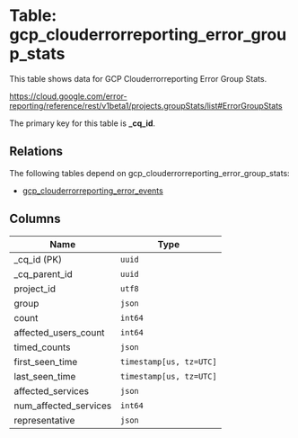 # Table: gcp_clouderrorreporting_error_group_stats

This table shows data for GCP Clouderrorreporting Error Group Stats.

https://cloud.google.com/error-reporting/reference/rest/v1beta1/projects.groupStats/list#ErrorGroupStats

The primary key for this table is **_cq_id**.

## Relations

The following tables depend on gcp_clouderrorreporting_error_group_stats:
  - [gcp_clouderrorreporting_error_events](gcp_clouderrorreporting_error_events.md)

## Columns

| Name          | Type          |
| ------------- | ------------- |
|_cq_id (PK)|`uuid`|
|_cq_parent_id|`uuid`|
|project_id|`utf8`|
|group|`json`|
|count|`int64`|
|affected_users_count|`int64`|
|timed_counts|`json`|
|first_seen_time|`timestamp[us, tz=UTC]`|
|last_seen_time|`timestamp[us, tz=UTC]`|
|affected_services|`json`|
|num_affected_services|`int64`|
|representative|`json`|